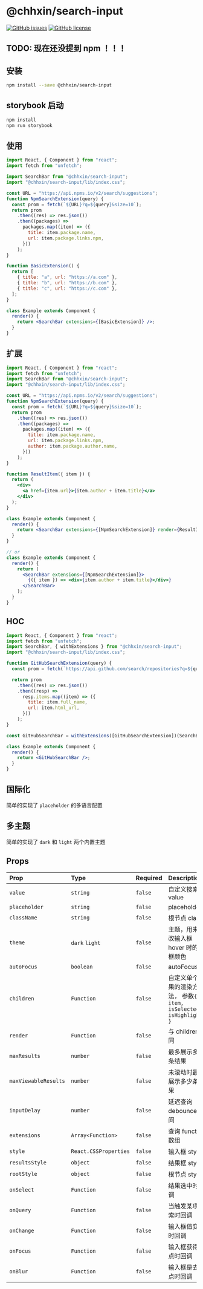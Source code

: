 # @chhxin/search-input

[![GitHub issues](https://img.shields.io/github/issues/ChhXin/search-input)](https://github.com/ChhXin/search-input/issues)
[![GitHub license](https://img.shields.io/github/license/ChhXin/search-input)](https://github.com/ChhXin/search-input/blob/master/LICENSE)

## TODO: 现在还没提到 npm ！！！

## 安装

```bash
npm install --save @chhxin/search-input
```

## storybook 启动

```bash
npm install
npm run storybook
```

## 使用

```jsx
import React, { Component } from "react";
import fetch from "unfetch";

import SearchBar from "@chhxin/search-input";
import "@chhxin/search-input/lib/index.css";

const URL = "https://api.npms.io/v2/search/suggestions";
function NpmSearchExtension(query) {
  const prom = fetch(`${URL}?q=${query}&size=10`);
  return prom
    .then((res) => res.json())
    .then((packages) =>
      packages.map((item) => ({
        title: item.package.name,
        url: item.package.links.npm,
      }))
    );
}

function BasicExtension() {
  return [
    { title: "a", url: "https://a.com" },
    { title: "b", url: "https://b.com" },
    { title: "c", url: "https://c.com" },
  ];
}

class Example extends Component {
  render() {
    return <SearchBar extensions={[BasicExtension]} />;
  }
}
```

## 扩展

```jsx
import React, { Component } from "react";
import fetch from "unfetch";
import SearchBar from "@chhxin/search-input";
import "@chhxin/search-input/lib/index.css";

const URL = "https://api.npms.io/v2/search/suggestions";
function NpmSearchExtension(query) {
  const prom = fetch(`${URL}?q=${query}&size=10`);
  return prom
    .then((res) => res.json())
    .then((packages) =>
      packages.map((item) => ({
        title: item.package.name,
        url: item.package.links.npm,
        author: item.package.author.name,
      }))
    );
}

function ResultItem({ item }) {
  return (
    <div>
      <a href={item.url}>{item.author + item.title}</a>
    </div>
  );
}

class Example extends Component {
  render() {
    return <SearchBar extensions={[NpmSearchExtension]} render={ResultItem} />;
  }
}

// or
class Example extends Component {
  render() {
    return (
      <SearchBar extensions={[NpmSearchExtension]}>
        {({ item }) => <div>{item.author + item.title}</div>}
      </SearchBar>
    );
  }
}
```

## HOC

```jsx
import React, { Component } from "react";
import fetch from "unfetch";
import SearchBar, { withExtensions } from "@chhxin/search-input";
import "@chhxin/search-input/lib/index.css";

function GitHubSearchExtension(query) {
  const prom = fetch(`https://api.github.com/search/repositories?q=${query}`);

  return prom
    .then((res) => res.json())
    .then((resp) =>
      resp.items.map((item) => ({
        title: item.full_name,
        url: item.html_url,
      }))
    );
}

const GitHubSearchBar = withExtensions([GitHubSearchExtension])(SearchBar);

class Example extends Component {
  render() {
    return <GitHubSearchBar />;
  }
}
```

## 国际化

简单的实现了 `placeholder` 的多语言配置

## 多主题

简单的实现了 `dark` 和 `light` 两个内置主题

## Props

| Prop                 | Type                  | Required | Description                                                          |
| :------------------- | :-------------------- | :------- | :------------------------------------------------------------------- |
| `value`              | `string`              | `false`  | 自定义搜索框 value                                                   |
| `placeholder`        | `string`              | `false`  | placeholder                                                          |
| `className`          | `string`              | `false`  | 根节点 class                                                         |
| `theme`              | `dark` `light`        | `false`  | 主题，用来修改输入框 hover 时的边框颜色                              |
| `autoFocus`          | `boolean`             | `false`  | autoFocus                                                            |
| `children`           | `Function`            | `false`  | 自定义单个结果的渲染方法， 参数`{ item, isSelected, isHighlighted }` |
| `render`             | `Function`            | `false`  | 与 children 相同                                                     |
| `maxResults`         | `number`              | `false`  | 最多展示多少条结果                                                   |
| `maxViewableResults` | `number`              | `false`  | 未滚动时最多展示多少条结果                                           |
| `inputDelay`         | `number`              | `false`  | 延迟查询 debounce 时间                                               |
| `extensions`         | `Array<Function>`     | `false`  | 查询 function 数组                                                   |
| `style`              | `React.CSSProperties` | `false`  | 输入框 style                                                         |
| `resultsStyle`       | `object`              | `false`  | 结果框 style                                                         |
| `rootStyle`          | `object`              | `false`  | 根节点 style                                                         |
| `onSelect`           | `Function`            | `false`  | 结果选中时回调                                                       |
| `onQuery`            | `Function`            | `false`  | 当触发某项搜索时回调                                                 |
| `onChange`           | `Function`            | `false`  | 输入框值变化时回调                                                   |
| `onFocus`            | `Function`            | `false`  | 输入框获得焦点时回调                                                 |
| `onBlur`             | `Function`            | `false`  | 输入框是去焦点时回调                                                 |
